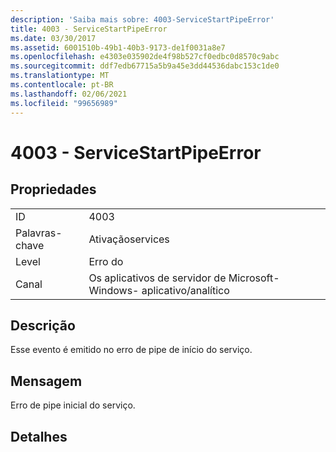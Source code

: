 ```yaml
---
description: 'Saiba mais sobre: 4003-ServiceStartPipeError'
title: 4003 - ServiceStartPipeError
ms.date: 03/30/2017
ms.assetid: 6001510b-49b1-40b3-9173-de1f0031a8e7
ms.openlocfilehash: e4303e035902de4f98b527cf0edbc0d8570c9abc
ms.sourcegitcommit: ddf7edb67715a5b9a45e3dd44536dabc153c1de0
ms.translationtype: MT
ms.contentlocale: pt-BR
ms.lasthandoff: 02/06/2021
ms.locfileid: "99656989"
---
```

# <a name="4003---servicestartpipeerror"></a>4003 - ServiceStartPipeError

## <a name="properties"></a>Propriedades  
  
|||  
|-|-|  
|ID|4003|  
|Palavras-chave|Ativaçãoservices|  
|Level|Erro do|  
|Canal|Os aplicativos de servidor de Microsoft-Windows- aplicativo/analítico|  
  
## <a name="description"></a>Descrição  

 Esse evento é emitido no erro de pipe de início do serviço.  
  
## <a name="message"></a>Mensagem  

 Erro de pipe inicial do serviço.  
  
## <a name="details"></a>Detalhes
